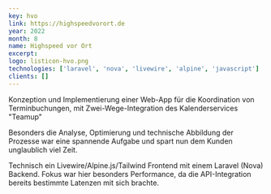 ```yaml
---
key: hvo
link: https://highspeedvorort.de
year: 2022
month: 8
name: Highspeed vor Ort
excerpt:
logo: listicon-hvo.png
technologies: ['laravel', 'nova', 'livewire', 'alpine', 'javascript']
clients: []
---
```


Konzeption und Implementierung einer Web-App für die Koordination von Terminbuchungen, mit Zwei-Wege-Integration des Kalenderservices "Teamup" 

Besonders die Analyse, Optimierung und technische Abbildung der Prozesse war eine spannende Aufgabe und spart nun dem Kunden unglaublich viel Zeit.

Technisch ein Livewire/Alpine.js/Tailwind Frontend mit einem Laravel (Nova) Backend. Fokus war hier besonders Performance, da die API-Integration bereits bestimmte Latenzen mit sich brachte.